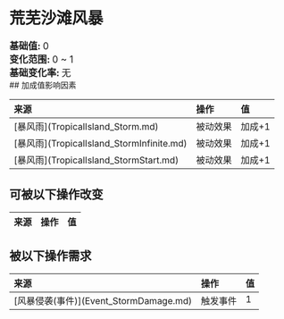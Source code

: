 # 荒芜沙滩风暴  
  
<div style="font-size:1.2em"><b>基础值: </b> 0 </div>  
<div style="font-size:1.2em"><b>变化范围: </b> 0 ~ 1 </div>  
<div style="font-size:1.2em"><b>基础变化率: </b> 无 </div>  
## 加成值影响因素  
<style>
        .table7295 th,td{
            text-align:left;
            vertical-align:top;
        }
        </style><table class="table table-bordered table7295" data-toggle="table"  ><thead style=""><tr ><th  style=""  >来源</th><th  style=""  >操作</th><th  style=""  >值</th></tr></thead><tr ><td  style=""  >[暴风雨](TropicalIsland_Storm.md)</td><td  style=""  >被动效果</td><td  style=""  >加成+1</td></tr><tr ><td  style=""  >[暴风雨](TropicalIsland_StormInfinite.md)</td><td  style=""  >被动效果</td><td  style=""  >加成+1</td></tr><tr ><td  style=""  >[暴风雨](TropicalIsland_StormStart.md)</td><td  style=""  >被动效果</td><td  style=""  >加成+1</td></tr></tbody></table>  
  
## 可被以下操作改变  
<style>
        .table3217 th,td{
            text-align:left;
            vertical-align:top;
        }
        </style><table class="table table-bordered table3217" data-toggle="table"  ><thead style=""><tr ><th  style=""  data-sortable="true"  >来源</th><th  style=""  data-sortable="true"  >操作</th><th  style=""  data-sortable="true"  >值</th></tr></thead></tbody></table>  
  
## 被以下操作需求  
<style>
        .table5215 th,td{
            text-align:left;
            vertical-align:top;
        }
        </style><table class="table table-bordered table5215" data-toggle="table"  ><thead style=""><tr ><th  style=""  >来源</th><th  style=""  >操作</th><th  style=""  data-sortable="true"  >值</th></tr></thead><tr ><td  style=""  >[风暴侵袭(事件)](Event_StormDamage.md)</td><td  style=""  >触发事件</td><td  style=""  >1</td></tr></tbody></table>  
  


<script>document.title="荒芜沙滩风暴 - 卡牌生存百科 Card Survival Wiki";</script>